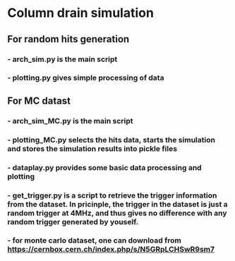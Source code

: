 # Column drain simulation
## For random hits generation
### - arch_sim.py is the main script
### - plotting.py gives simple processing of data 
## For MC datast
### - arch_sim_MC.py is the main script
### - plotting_MC.py selects the hits data, starts the simulation and stores the simulation results into pickle files
### - dataplay.py provides some basic data processing and plotting
### - get_trigger.py is a script to retrieve the trigger information from the dataset. In pricinple, the trigger in the dataset is just a random trigger at 4MHz, and thus gives no difference with any random trigger generated by youself.
### - for monte carlo dataset, one can download from https://cernbox.cern.ch/index.php/s/N5GRpLCHSwR9sm7
